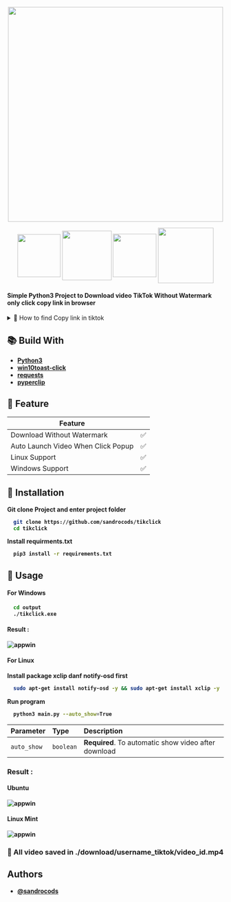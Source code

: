 <p align="center">
  <img width="500" height="500" src="https://i.ibb.co/3SC8cNd/Blue-and-Gold-Icon-Cryptocurrency-Instagram-Cover-Highlight-3.png">

</p>

<p align="center">
  <img align="center" width="100" src="https://img.shields.io/badge/python-3670A0?style=for-the-badge&logo=python&logoColor=ffdd54">
  <img align="center" width=115" src="https://img.shields.io/badge/Windows-0078D6?style=for-the-badge&logo=windows&logoColor=white">
  <img align="center" width="101" src="https://img.shields.io/badge/Ubuntu-E95420?style=for-the-badge&logo=ubuntu&logoColor=white">
  <img align="center" width=129" src="https://img.shields.io/badge/Linux Mint-0078D6?style=for-the-badge&logo=linux-mint&logoColor=white">
 </p>


#### Simple Python3 Project to Download video TikTok Without Watermark only click copy link in browser

<details> 
<summary>📌 How to find Copy link in tiktok</summary>
<hr>

> <strong>Open tiktok link example : </strong> `https://www.tiktok.com/@awokwokwokwkokwow/video/6865609642974743810?is_from_webapp=1&sender_device=pc&web_id=7054835408228959746` click copy link
                                                                                                                                   
![sc](https://i.ibb.co/Ksb1ZQ3/image.png) 

#### or
                                                                                                                                   
> <strong>Open tiktok homepage click copy link                                                                                                                                  
![app](https://i.ibb.co/5TMPnnC/image.png)                                                                                                                                                                                                                                                                                                                                                                                
</details>
                                                                                                                                   



## 📚 Build With

 - [Python3](https://www.python.org/)
 - [win10toast-click](https://pypi.org/project/win10toast-click/)
 - [requests](https://pypi.org/project/requests/)
 - [pyperclip](https://pypi.org/project/pyperclip/)

## 🔰 Feature

| Feature             | |
| ----------------- | ------------------------------------------------------------------ |
| Download Without Watermark | ✅ |
| Auto Launch Video When Click Popup | ✅ |
| Linux Support | ✅ |
| Windows Support | ✅ |


## 🔧 Installation

Git clone Project and enter project folder

```bash
  git clone https://github.com/sandrocods/tikclick
  cd tikclick
```

Install requirments.txt
```bash
  pip3 install -r requirements.txt
```


## 🚀 Usage

#### For Windows 

```bash
  cd output
  ./tikclick.exe
```

#### Result :

![appwin](https://s8.gifyu.com/images/ezgif-1-cbeed8e92f.gif)



#### For Linux

Install package xclip danf notify-osd first
```bash
  sudo apt-get install notify-osd -y && sudo apt-get install xclip -y
```

Run program
```bash
  python3 main.py --auto_show=True
```

| Parameter   | Type      | Description                                          |
|:------------|:----------|:-----------------------------------------------------|
| `auto_show` | `boolean` | **Required**. To automatic show video after download |


### Result :

#### Ubuntu
![appwin](https://s8.gifyu.com/images/ezgif-1-e13d1df694.gif)

#### Linux Mint
![appwin](https://s8.gifyu.com/images/ezgif-3-80136b321d.gif)

### 🔗 All video saved in ./download/username_tiktok/video_id.mp4
## Authors

- [@sandrocods](https://www.github.com/sandrocods)

